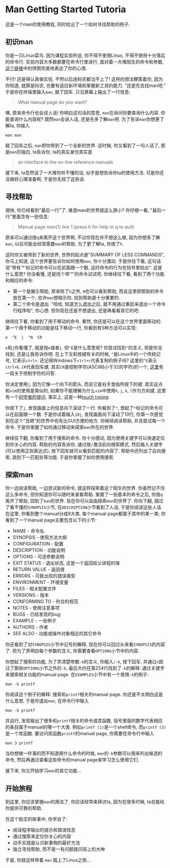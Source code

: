 <!-- # man快速入门 -->
# Man Getting Started Tutoria

这是一个man的使用教程, 同时给出了一个如何寻找帮助的例子.

## 初识man

你是一只Linux菜鸟. 因为课程实验所迫, 你不得不使用Linux, 不得不使用十分落后的命令行.
实验内容大多数都要在命令行里进行, 面对着一大堆陌生的命令和参数,
[这个链接][pie chart]中的饼图完美地表达了你的心情.

[pie chart]: http://tieba.baidu.com/p/1410532522

不行! 还是得认真做实验, 不然以后连码农都当不上了!
这样的想法鞭策着你, 因为你知道, 就算是码农, 也要有适应新环境和掌握新工具的能力.
"还是先去找man吧." 于是你在终端里输入`man`, 敲了回车. 只见屏幕上输出了一行信息:
> What manual page do you want?

噢, 原来命令行也会说人话! 你明白这句话的意思, `man`在询问你要查询什么内容.
你能查询什么内容呢? 既然`man`会说人话, 还是先多了解`man`吧.
为了告诉`man`你想更了解ta, 你输入
```
man man
```
敲了回车之后, `man`把你带到了一个全新的世界.
这时候, 你又看到了一句人话了, 那是`man`的独白, ta告诉你, ta的真实身份其实是
> an interface to the on-line reference manuals

接下来, ta忽然说了一大堆你听不懂的话, 似乎是想告诉你ta的使用方法.
可是你还没做好心理准备啊, 于是你无视了这些话.

## 寻找帮助

很快, 你已经看到"最后一行"了. 难道man的世界就这么狭小?
你仔细一看, "最后一行"里面含有一些信息:
> Manual page man(1) line 1 (press h for help or q to quit)

原来可以通过按`q`来离开这个世界啊, 不过你现在并不想这么做,
因为你想多了解`man`, 以后可能会经常需要`man`的帮助. 为了更了解ta, 你按了`h`.

这时你又被带到了新的世界, 世界的起点是"SUMMARY OF LESS COMMANDS",
你马上知道, 这个世界要告诉你如何使用`man`, 你十分激动.
于是你往下看, 这句话说"带有'\*'标记的命令可以在前面跟一个数, 这时命令的行为在括号里给出".
这是什么意思? 你没看懂, 还是找个带'\*'的命令试试吧.
你继续往下看, 看到了两个功能和相应的命令:
* 第一个是展示帮助, 原来除了`h`之外, `H`也可以看到帮助,
而且这里把帮助的命令放在第一个, 也许`man`想暗示你, 找到帮助是十分重要的.
* 第二个命令是退出. "哈哈, 知道怎么退出之后, 就不用通过重启来退出一个命令行程序啦", 你心想.
但你现在还是不想退出, 还是再看看其它的吧.

继续往下看, 你看到了用于移动的命令. 果然, 你还是可以在这个世界里面移动的.
第一个用于移动的功能是往下移动一行, 你看到有5种方法可以实现:
```
e  ^E  j  ^N  CR
```
`e`和`j`你看懂了, 就是按`e`或者`j`. 但`^E`是什么意思呢?
你尝试找到`^`的含义, 但是你没找到, 还是让我告诉你吧.
在上下文和按键有关的时候, `^`是Linux中的一个传统记号, 它表示`ctrl+`.
还记得Windows下`ctrl+c`代表复制的例子吗? 这里的`^E`表示`ctrl+E`.
`CR`代表回车键, 其实`CR`是控制字符(ASCII码小于32的字符)的一个, [这里][cr]有一段关于控制字符的问答.

[cr]: http://stackoverflow.com/questions/3091524/what-are-carriage-return-linefeed-and-form-feed

你决定使用`j`, 因为它像一个向下的箭头, 而且它是右手食指所按下的键.
其实这点和`vim`的使用是类似的, 如果你不能理解为什么`vim`中使用`h`, `j`, `k`, `l`作为方向键,
这里有一个[初学者的提问][vim key]. 事实上, 这是一种[touch typing][touch typing].

[vim key]: http://stackoverflow.com/questions/7665246/do-i-save-time-using-the-h-j-k-l-keys
[touch typing]: http://en.wikipedia.org/wiki/Touch_typing

你按下了`j`, 发现画面上的信息向下滚动了一行.
你看到了`*`, 想起了`*`标记的命令可以在前面跟一个数.
于是你试着输入`10j`, 发现画面向下滚动了10行,
你第一次感觉到在这个"丑陋"的世界中也有比GUI方便的地方.
你继续阅读帮助, 并且尝试每一个命令.
于是你掌握了如何通过移动来探索`man`所在的世界.

继续往下翻, 你看到了用于搜索的命令.
你十分感动, 因为使用关键字可以快速定位到你关心的内容.
帮助的内容告诉你, 通过按`/`激活前向搜索模式,
然后输入关键字(可以使用正则表达式), 按下回车就可以看到匹配的内容了.
帮助中还列出了后向搜索, 跳到下一匹配处等功能. 于是你掌握了如何使用搜索.

## 探索man

你一边阅读帮助, 一边尝试新的命令, 就这样探索着这个陌生的世界.
你虽然记不住这么多命令, 但你知道你可以随时来查看帮助.
掌握了一些基本的命令之后, 你按`q`离开了帮助, 回到了`man`的世界.
现在你可以自由探索`man`的世界了. 你向下翻, 跳过了看不懂的`SYNOPSIS`小节,
在`DESCRIPTION`小节看到了人话, 于是你阅读这些人话.
在这里, 你看到整个manual分成9大类, 每个manual page都属于其中的某一类;
你看到了一个manual page主要包含以下的小节:
* NAME - 命令名
* SYNOPSIS - 使用方法大纲
* CONFIGURATION - 配置
* DESCRIPTION - 功能说明
* OPTIONS - 可选参数说明
* EXIT STATUS - 退出状态, 这是一个返回给父进程的值
* RETURN VALUE - 返回值
* ERRORS - 可能出现的错误类型
* ENVIRONMENT - 环境变量
* FILES - 相关配置文件
* VERSIONS - 版本
* CONFORMING TO - 符合的规范
* NOTES - 使用注意事项
* BUGS - 已经发现的bug
* EXAMPLE - 一些例子
* AUTHORS - 作者
* SEE ALSO - 功能或操作对象相近的其它命令

你还看到了对`SYNOPSIS`小节中记号的解释, 现在你可以回过头来看`SYNOPSIS`的内容了.
但为了弄明白每个参数的含义, 你需要查看`OPTIONS`小节中的内容.

你想起了搜索的功能, 为了弄清楚参数`-k`的含义, 你输入`/-k`, 按下回车,
并通过`n`跳过了那些`OPTIONS`小节之外的`-k`, 最后大约在第254行找到了`-k`的解释:
通过关键字来搜索相关功能的manual page. 在`EXAMPLES`小节中有一个使用`-k`的例子:
```
man -k printf
```
你阅读这个例子的解释: 搜索和`printf`相关的manual page.
你还是不太明白这是什么意思, 于是你退出`man`, 在命令行中输入
```
man -k printf
```
并运行, 发现输出了很多和`printf`相关的命令或库函数,
括号里面的数字代表相应的条目属于manual的哪一个大类.
例如`printf (1)`是一个shell命令, 而`printf (3)`是一个库函数.
要访问库函数`printf`的manual page, 你需要在命令行中输入
```
man 3 printf
```
当你想做一件事的而不知道用什么命令的时候, `man`的`-k`参数可以用来列出候选的命令,
然后再通过查看这些命令的manual page来学习怎么使用它们.

接下来, 你又开始学习`man`的其它功能...

## 开始旅程

到这里, 你应该掌握`man`的用法了.
你应该经常来拜访ta, 因为在很多时候, ta总能给你提供可靠的帮助.

在这个励志的故事中, 你学会了:
* 阅读程序输出的提示和错误信息
* 通过搜索来定位你关心的内容
* 动手实践是认识新事物的最好方法
* 独立寻找帮助, 而不是一有问题就问班上的大神

于是, 你就这样带着 `man` 踏上了Linux之旅...
